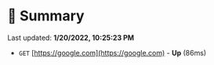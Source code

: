 # 📖 Summary
Last updated: **1/20/2022, 10:25:23 PM**

- `GET` [https://google.com](https://google.com) - **Up** (86ms)
